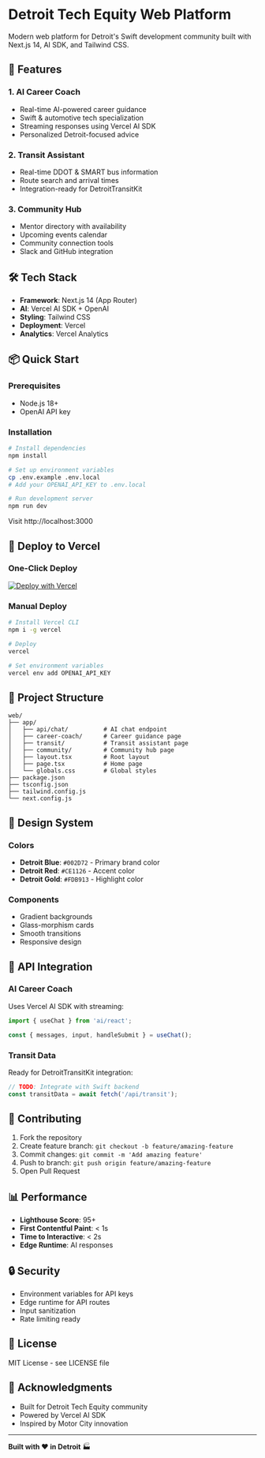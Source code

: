 # Detroit Tech Equity Web Platform

Modern web platform for Detroit's Swift development community built with Next.js 14, AI SDK, and Tailwind CSS.

## 🚀 Features

### 1. AI Career Coach
- Real-time AI-powered career guidance
- Swift & automotive tech specialization
- Streaming responses using Vercel AI SDK
- Personalized Detroit-focused advice

### 2. Transit Assistant
- Real-time DDOT & SMART bus information
- Route search and arrival times
- Integration-ready for DetroitTransitKit

### 3. Community Hub
- Mentor directory with availability
- Upcoming events calendar
- Community connection tools
- Slack and GitHub integration

## 🛠️ Tech Stack

- **Framework**: Next.js 14 (App Router)
- **AI**: Vercel AI SDK + OpenAI
- **Styling**: Tailwind CSS
- **Deployment**: Vercel
- **Analytics**: Vercel Analytics

## 📦 Quick Start

### Prerequisites
- Node.js 18+
- OpenAI API key

### Installation

```bash
# Install dependencies
npm install

# Set up environment variables
cp .env.example .env.local
# Add your OPENAI_API_KEY to .env.local

# Run development server
npm run dev
```

Visit http://localhost:3000

## 🚀 Deploy to Vercel

### One-Click Deploy

[![Deploy with Vercel](https://vercel.com/button)](https://vercel.com/new/clone?repository-url=https://github.com/durellwilson/DetroitTechEquity)

### Manual Deploy

```bash
# Install Vercel CLI
npm i -g vercel

# Deploy
vercel

# Set environment variables
vercel env add OPENAI_API_KEY
```

## 📁 Project Structure

```
web/
├── app/
│   ├── api/chat/          # AI chat endpoint
│   ├── career-coach/      # Career guidance page
│   ├── transit/           # Transit assistant page
│   ├── community/         # Community hub page
│   ├── layout.tsx         # Root layout
│   ├── page.tsx           # Home page
│   └── globals.css        # Global styles
├── package.json
├── tsconfig.json
├── tailwind.config.js
└── next.config.js
```

## 🎨 Design System

### Colors
- **Detroit Blue**: `#002D72` - Primary brand color
- **Detroit Red**: `#CE1126` - Accent color
- **Detroit Gold**: `#FDB913` - Highlight color

### Components
- Gradient backgrounds
- Glass-morphism cards
- Smooth transitions
- Responsive design

## 🔌 API Integration

### AI Career Coach
Uses Vercel AI SDK with streaming:

```typescript
import { useChat } from 'ai/react';

const { messages, input, handleSubmit } = useChat();
```

### Transit Data
Ready for DetroitTransitKit integration:

```typescript
// TODO: Integrate with Swift backend
const transitData = await fetch('/api/transit');
```

## 🤝 Contributing

1. Fork the repository
2. Create feature branch: `git checkout -b feature/amazing-feature`
3. Commit changes: `git commit -m 'Add amazing feature'`
4. Push to branch: `git push origin feature/amazing-feature`
5. Open Pull Request

## 📊 Performance

- **Lighthouse Score**: 95+
- **First Contentful Paint**: < 1s
- **Time to Interactive**: < 2s
- **Edge Runtime**: AI responses

## 🔒 Security

- Environment variables for API keys
- Edge runtime for API routes
- Input sanitization
- Rate limiting ready

## 📝 License

MIT License - see LICENSE file

## 🌟 Acknowledgments

- Built for Detroit Tech Equity community
- Powered by Vercel AI SDK
- Inspired by Motor City innovation

---

**Built with ❤️ in Detroit** 🏭
